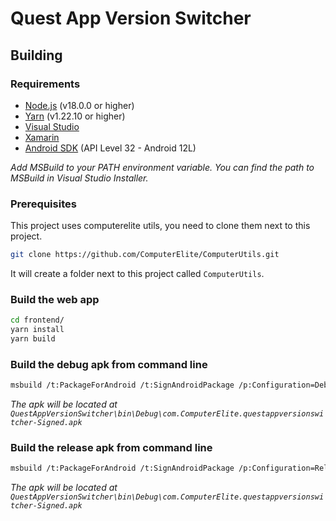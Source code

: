 # Quest App Version Switcher

## Building

### Requirements

- [Node.js](https://nodejs.org/en/) (v18.0.0 or higher)
- [Yarn](https://yarnpkg.com/) (v1.22.10 or higher)
- [Visual Studio](https://visualstudio.microsoft.com/)
- [Xamarin](https://visualstudio.microsoft.com/xamarin/)
- [Android SDK](https://developer.android.com/studio) (API Level 32 - Android 12L)

*Add MSBuild to your PATH environment variable. You can find the path to MSBuild in Visual Studio Installer.*

### Prerequisites

This project uses computerelite utils, you need to clone them next to this project.

```bash
git clone https://github.com/ComputerElite/ComputerUtils.git
```

It will create a folder next to this project called `ComputerUtils`.

### Build the web app

```bash
cd frontend/
yarn install
yarn build
```

### Build the debug apk from command line

```bash
msbuild /t:PackageForAndroid /t:SignAndroidPackage /p:Configuration=Debug
```
*The apk will be located at `QuestAppVersionSwitcher\bin\Debug\com.ComputerElite.questappversionswitcher-Signed.apk`*

### Build the release apk from command line

```bash
msbuild /t:PackageForAndroid /t:SignAndroidPackage /p:Configuration=Release
```

*The apk will be located at `QuestAppVersionSwitcher\bin\Debug\com.ComputerElite.questappversionswitcher-Signed.apk`*